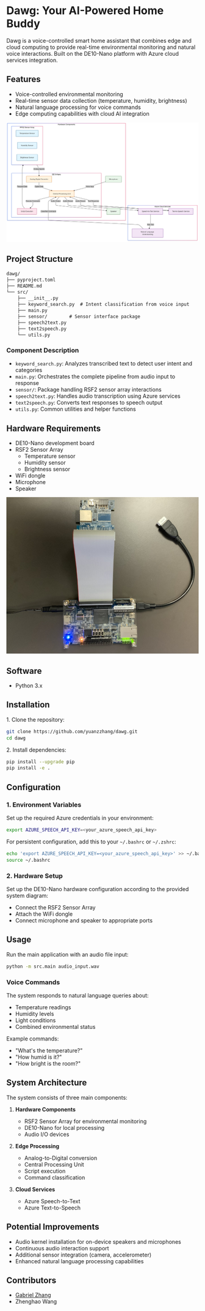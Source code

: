 # Dawg: Your AI-Powered Home Buddy

Dawg is a voice-controlled smart home assistant that combines edge and cloud computing to provide real-time environmental monitoring and natural voice interactions. Built on the DE10-Nano platform with Azure cloud services integration.

## Features

- Voice-controlled environmental monitoring
- Real-time sensor data collection (temperature, humidity, brightness)
- Natural language processing for voice commands
- Edge computing capabilities with cloud AI integration

![System Diagram](./imgs/Diagram.png)

## Project Structure

```
dawg/
├── pyproject.toml
├── README.md   
└── src/
    ├── __init__.py
    ├── keyword_search.py  # Intent classification from voice input
    ├── main.py
    ├── sensor/        # Sensor interface package
    ├── speech2text.py
    ├── text2speech.py
    └── utils.py
```

### Component Description

- `keyword_search.py`: Analyzes transcribed text to detect user intent and categories
- `main.py`: Orchestrates the complete pipeline from audio input to response
- `sensor/`: Package handling RSF2 sensor array interactions
- `speech2text.py`: Handles audio transcription using Azure services
- `text2speech.py`: Converts text responses to speech output
- `utils.py`: Common utilities and helper functions

## Hardware Requirements

- DE10-Nano development board
- RSF2 Sensor Array
  - Temperature sensor
  - Humidity sensor
  - Brightness sensor
- WiFi dongle
- Microphone
- Speaker

![Hardwares](./imgs/Hardwares.jpeg)

## Software

- Python 3.x

## Installation

1\. Clone the repository:
```bash
git clone https://github.com/yuanzzhang/dawg.git
cd dawg
```

2\. Install dependencies:
```bash
pip install --upgrade pip
pip install -e .
```

## Configuration

### 1. Environment Variables

Set up the required Azure credentials in your environment:

```bash
export AZURE_SPEECH_API_KEY=<your_azure_speech_api_key>
```

For persistent configuration, add this to your `~/.bashrc` or `~/.zshrc`:

```bash
echo 'export AZURE_SPEECH_API_KEY=<your_azure_speech_api_key>' >> ~/.bashrc
source ~/.bashrc
```

### 2. Hardware Setup

Set up the DE10-Nano hardware configuration according to the provided system diagram:
- Connect the RSF2 Sensor Array
- Attach the WiFi dongle
- Connect microphone and speaker to appropriate ports


## Usage

Run the main application with an audio file input:

```bash
python -m src.main audio_input.wav
```

### Voice Commands

The system responds to natural language queries about:
- Temperature readings
- Humidity levels
- Light conditions
- Combined environmental status

Example commands:
- "What's the temperature?"
- "How humid is it?"
- "How bright is the room?"

## System Architecture

The system consists of three main components:

1. **Hardware Components**
   - RSF2 Sensor Array for environmental monitoring
   - DE10-Nano for local processing
   - Audio I/O devices

2. **Edge Processing**
   - Analog-to-Digital conversion
   - Central Processing Unit
   - Script execution
   - Command classification

3. **Cloud Services**
   - Azure Speech-to-Text
   - Azure Text-to-Speech

## Potential Improvements

- Audio kernel installation for on-device speakers and microphones
- Continuous audio interaction support
- Additional sensor integration (camera, accelerometer)
- Enhanced natural language processing capabilities

## Contributors

- [Gabriel Zhang](https://github.com/yuanzzhang)
- Zhenghao Wang

